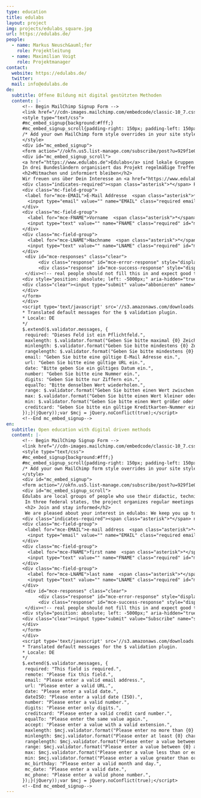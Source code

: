```yaml
---
type: education
title: edulabs
layout: project
img: projects/edulabs_square.jpg
url: https://edulabs.de/
people:
  - name: Markus Neusch&auml;fer
    role: Projektleitung
  - name: Maximilian Voigt
    role: Projektmanager
contact:
  website: https://edulabs.de/
  twitter:
  mail: info@edulabs.de
de:
  subtitle: Offene Bildung mit digital gestützten Methoden
  content: |-
      <!-- Begin MailChimp Signup Form -->
      <link href="//cdn-images.mailchimp.com/embedcode/classic-10_7.css" rel="stylesheet" type="text/css">
      <style type="text/css">
      #mc_embed_signup{background:#fff;}
      #mc_embed_signup_scroll{padding-right: 150px; padding-left: 150px; text-align: justify;}
      /* Add your own MailChimp form style overrides in your site stylesheet or in this style block. We recommend moving this block and the preceding CSS link to the HEAD of your HTML file. */
      </style>
      <div id="mc_embed_signup">
      <form action="//okfn.us5.list-manage.com/subscribe/post?u=929f1e07936386d34833e20d1&amp;id=9ceae2ed43" method="post" id="mc-embedded-subscribe-form" name="mc-embedded-subscribe-form" class="validate" target="_blank" novalidate>
      <div id="mc_embed_signup_scroll">
      <a href="https://www.edulabs.de">Edulabs</a> sind lokale Gruppen aus Menschen, die ihre didaktischen, technischen und gestalterischen Fähigkeiten einsetzen, um zusammen nachnutzbare Bildungsmaterialien zu entwickeln. Ein Schwerpunkt liegt dabei auf dem neuen und nachhaltigen Einsatz digital gestützer Methoden.<br><br>
      In drei Bundesländern organisiert das Projekt regelmäßige Treffen von interdisziplinären Teams, in denen innovative Unterrichtsreihen und Methoden entwickelt werden. Die Lab-Projekte werden didaktisch und technisch begleitet, sowie bei der Vernetzung mit Bildungsträgern unterstützt.
      <h2>Mitmachen und informiert bleiben</h2>
      Wir freuen uns über Dein Interesse an <a href="https://www.edulabs.de">edulabs</a> : Über unseren Newsletter informieren wir regelmäßig über aktuelle Entwicklungen und Lab-Events. Hier erfährst Du auch von unseren Planungstreffen, an denen Du aktiv teilnehmen und das Projekt mitgestalten kannst.
      <div class="indicates-required"><span class="asterisk">*</span> Pflichtfelder</div>
      <div class="mc-field-group">
       <label for="mce-EMAIL">E-Mail Addresse  <span class="asterisk">*</span></label>
        <input type="email" value="" name="EMAIL" class="required email" id="mce-EMAIL">
      </div>
      <div class="mc-field-group">
        <label for="mce-FNAME">Vorname  <span class="asterisk">*</span></label>
        <input type="text" value="" name="FNAME" class="required" id="mce-FNAME">
      </div>
      <div class="mc-field-group">
        <label for="mce-LNAME">Nachname  <span class="asterisk">*</span></label>
        <input type="text" value="" name="LNAME" class="required" id="mce-LNAME">
      </div>
       <div id="mce-responses" class="clear">
            <div class="response" id="mce-error-response" style="display:none"></div>
            <div class="response" id="mce-success-response" style="display:none"></div>
       </div><!-- real people should not fill this in and expect good things - do not remove this or risk form bot signups-->
      <div style="position: absolute; left: -5000px;" aria-hidden="true"><input type="text" name="b_929f1e07936386d34833e20d1_9ceae2ed43" tabindex="-1" value=""></div>
      <div class="clear"><input type="submit" value="abbonieren" name="subscribe" id="mc-embedded-subscribe" class="button"></div>
      </div>
      </form>
      </div>
      <script type='text/javascript' src='//s3.amazonaws.com/downloads.mailchimp.com/js/mc-validate.js'></script><script type='text/javascript'>(function($) {window.fnames = new Array(); window.ftypes = new Array();fnames[0]='EMAIL';ftypes[0]='email';fnames[1]='FNAME';ftypes[1]='text';fnames[2]='LNAME';ftypes[2]='text'; /*
      * Translated default messages for the $ validation plugin.
      * Locale: DE
      */
      $.extend($.validator.messages, {
       required: "Dieses Feld ist ein Pflichtfeld.",
       maxlength: $.validator.format("Geben Sie bitte maximal {0} Zeichen ein."),
       minlength: $.validator.format("Geben Sie bitte mindestens {0} Zeichen ein."),
       rangelength: $.validator.format("Geben Sie bitte mindestens {0} und maximal {1} Zeichen ein."),
       email: "Geben Sie bitte eine gültige E-Mail Adresse ein.",
       url: "Geben Sie bitte eine gültige URL ein.",
       date: "Bitte geben Sie ein gültiges Datum ein.",
       number: "Geben Sie bitte eine Nummer ein.",
       digits: "Geben Sie bitte nur Ziffern ein.",
       equalTo: "Bitte denselben Wert wiederholen.",
       range: $.validator.format("Geben Sie bitten einen Wert zwischen {0} und {1}."),
       max: $.validator.format("Geben Sie bitte einen Wert kleiner oder gleich {0} ein."),
       min: $.validator.format("Geben Sie bitte einen Wert größer oder gleich {0} ein."),
       creditcard: "Geben Sie bitte ein gültige Kreditkarten-Nummer ein."
      });}(jQuery));var $mcj = jQuery.noConflict(true);</script>
      <!--End mc_embed_signup-->
en:
  subtitle: Open education with digital driven methods
  content: |-
      <!-- Begin MailChimp Signup Form -->
      <link href="//cdn-images.mailchimp.com/embedcode/classic-10_7.css" rel="stylesheet" type="text/css">
      <style type="text/css">
      #mc_embed_signup{background:#fff;}
      #mc_embed_signup_scroll{padding-right: 150px; padding-left: 150px; text-align: justify;}
      /* Add your own MailChimp form style overrides in your site stylesheet or in this style block. We recommend moving this block and the preceding CSS link to the HEAD of your HTML file. */
      </style>
      <div id="mc_embed_signup">
      <form action="//okfn.us5.list-manage.com/subscribe/post?u=929f1e07936386d34833e20d1&amp;id=9ceae2ed43" method="post" id="mc-embedded-subscribe-form" name="mc-embedded-subscribe-form" class="validate" target="_blank" novalidate>
      <div id="mc_embed_signup_scroll">
      Edulabs are local groups of people who use their didactic, technical and creative skills to develop jointly useable educational materials. One focus is on the new and sustainable use of digital-based methods. <br> <br>
       In three federal states, the project organizes regular meetings of interdisciplinary teams, in which innovative series of teaching and methods are developed. The Lab projects are accompanied by didactical and technical support, as well as networking with educational institutions.
       <h2> Join and stay informed</h2>
       We are pleased about your interest in edulabs: We keep you up to date on our latest developments and lab events. You will also find out information about our planning meetings, where you can participate actively and help shape the project.
      <div class="indicates-required"><span class="asterisk">*</span> needed</div>
      <div class="mc-field-group">
       <label for="mce-EMAIL">e-mail address  <span class="asterisk">*</span></label>
        <input type="email" value="" name="EMAIL" class="required email" id="mce-EMAIL">
      </div>
      <div class="mc-field-group">
        <label for="mce-FNAME">first name  <span class="asterisk">*</span></label>
        <input type="text" value="" name="FNAME" class="required" id="mce-FNAME">
      </div>
      <div class="mc-field-group">
        <label for="mce-LNAME">last name  <span class="asterisk">*</span></label>
        <input type="text" value="" name="LNAME" class="required" id="mce-LNAME">
      </div>
       <div id="mce-responses" class="clear">
            <div class="response" id="mce-error-response" style="display:none"></div>
            <div class="response" id="mce-success-response" style="display:none"></div>
       </div><!-- real people should not fill this in and expect good things - do not remove this or risk form bot signups-->
      <div style="position: absolute; left: -5000px;" aria-hidden="true"><input type="text" name="b_929f1e07936386d34833e20d1_9ceae2ed43" tabindex="-1" value=""></div>
      <div class="clear"><input type="submit" value="Subscribe" name="subscribe" id="mc-embedded-subscribe" class="button"></div>
      </div>
      </form>
      </div>
      <script type='text/javascript' src='//s3.amazonaws.com/downloads.mailchimp.com/js/mc-validate.js'></script><script type='text/javascript'>(function($) {window.fnames = new Array(); window.ftypes = new Array();fnames[0]='EMAIL';ftypes[0]='email';fnames[1]='FNAME';ftypes[1]='text';fnames[2]='LNAME';ftypes[2]='text'; /*
      * Translated default messages for the $ validation plugin.
      * Locale: DE
      */
      $.extend($.validator.messages, {
       required: "This field is required.",
       remote: "Please fix this field.",
       email: "Please enter a valid email address.",
       url: "Please enter a valid URL.",
       date: "Please enter a valid date.",
       dateISO: "Please enter a valid date (ISO).",
       number: "Please enter a valid number.",
       digits: "Please enter only digits.",
       creditcard: "Please enter a valid credit card number.",
       equalTo: "Please enter the same value again.",
       accept: "Please enter a value with a valid extension.",
       maxlength: $mcj.validator.format("Please enter no more than {0} characters."),
       minlength: $mcj.validator.format("Please enter at least {0} characters."),
       rangelength: $mcj.validator.format("Please enter a value between {0} and {1} characters long."),
       range: $mcj.validator.format("Please enter a value between {0} and {1}."),
       max: $mcj.validator.format("Please enter a value less than or equal to {0}."),
       min: $mcj.validator.format("Please enter a value greater than or equal to {0}."),
       mc_birthday: "Please enter a valid month and day.",
       mc_date: "Please enter a valid date.",
       mc_phone: "Please enter a valid phone number.",
      });}(jQuery));var $mcj = jQuery.noConflict(true);</script>
      <!--End mc_embed_signup-->
---
```

